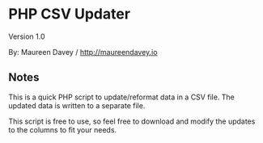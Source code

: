 # PHP CSV Updater

Version 1.0

By: Maureen Davey / http://maureendavey.io

## Notes

This is a quick PHP script to update/reformat data in a CSV file. The updated data is written to a separate file.

This script is free to use, so feel free to download and modify the updates to the columns to fit your needs.
